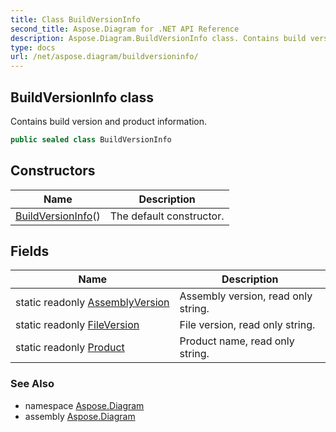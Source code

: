 ```yaml
---
title: Class BuildVersionInfo
second_title: Aspose.Diagram for .NET API Reference
description: Aspose.Diagram.BuildVersionInfo class. Contains build version and product information
type: docs
url: /net/aspose.diagram/buildversioninfo/
---
```

## BuildVersionInfo class

Contains build version and product information.

```csharp
public sealed class BuildVersionInfo
```

## Constructors

| Name | Description |
| --- | --- |
| [BuildVersionInfo](buildversioninfo/)() | The default constructor. |

## Fields

| Name | Description |
| --- | --- |
| static readonly [AssemblyVersion](../../aspose.diagram/buildversioninfo/assemblyversion/) | Assembly version, read only string. |
| static readonly [FileVersion](../../aspose.diagram/buildversioninfo/fileversion/) | File version, read only string. |
| static readonly [Product](../../aspose.diagram/buildversioninfo/product/) | Product name, read only string. |

### See Also

* namespace [Aspose.Diagram](../../aspose.diagram/)
* assembly [Aspose.Diagram](../../)


